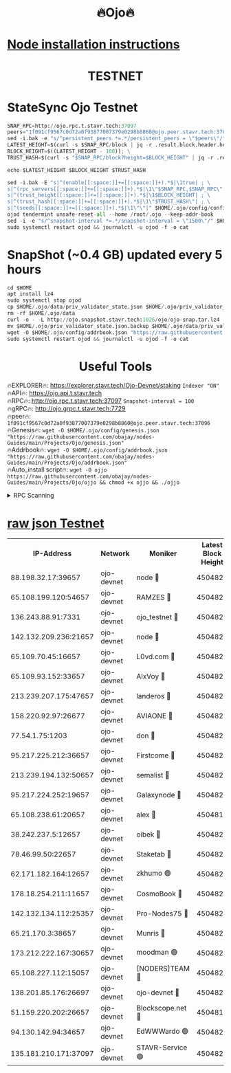 <h1 align="center"> 🔥Ojo🔥</h1>

[Node installation instructions](https://github.com/obajay/nodes-Guides/tree/main/Projects/Ojo)
=

<h1 align="center"> TESTNET</h1>

# StateSync Ojo Testnet
```python
SNAP_RPC=http://ojo.rpc.t.stavr.tech:37097
peers="1f091cf9567c0d72a0f93877007379e0298b8860@ojo.peer.stavr.tech:37096"
sed -i.bak -e "s/^persistent_peers *=.*/persistent_peers = \"$peers\"/" $HOME/.ojo/config/config.toml
LATEST_HEIGHT=$(curl -s $SNAP_RPC/block | jq -r .result.block.header.height); \
BLOCK_HEIGHT=$((LATEST_HEIGHT - 100)); \
TRUST_HASH=$(curl -s "$SNAP_RPC/block?height=$BLOCK_HEIGHT" | jq -r .result.block_id.hash)

echo $LATEST_HEIGHT $BLOCK_HEIGHT $TRUST_HASH

sed -i.bak -E "s|^(enable[[:space:]]+=[[:space:]]+).*$|\1true| ; \
s|^(rpc_servers[[:space:]]+=[[:space:]]+).*$|\1\"$SNAP_RPC,$SNAP_RPC\"| ; \
s|^(trust_height[[:space:]]+=[[:space:]]+).*$|\1$BLOCK_HEIGHT| ; \
s|^(trust_hash[[:space:]]+=[[:space:]]+).*$|\1\"$TRUST_HASH\"| ; \
s|^(seeds[[:space:]]+=[[:space:]]+).*$|\1\"\"|" $HOME/.ojo/config/config.toml
ojod tendermint unsafe-reset-all --home /root/.ojo --keep-addr-book
sed -i -e "s/^snapshot-interval *=.*/snapshot-interval = \"1500\"/" $HOME/.ojo/config/app.toml
sudo systemctl restart ojod && journalctl -u ojod -f -o cat
```
# SnapShot (~0.4 GB) updated every 5 hours
```python
cd $HOME
apt install lz4
sudo systemctl stop ojod
cp $HOME/.ojo/data/priv_validator_state.json $HOME/.ojo/priv_validator_state.json.backup
rm -rf $HOME/.ojo/data
curl -o - -L http://ojo.snapshot.stavr.tech:1026/ojo/ojo-snap.tar.lz4 | lz4 -c -d - | tar -x -C $HOME/.ojo --strip-components 2
mv $HOME/.ojo/priv_validator_state.json.backup $HOME/.ojo/data/priv_validator_state.json
wget -O $HOME/.ojo/config/addrbook.json "https://raw.githubusercontent.com/obajay/nodes-Guides/main/Projects/Ojo/addrbook.json"
sudo systemctl restart ojod && journalctl -u ojod -f -o cat
```
 <h1 align="center"> Useful Tools</h1>

🔥EXPLORER🔥:        https://explorer.stavr.tech/Ojo-Devnet/staking        `Indexer "ON"` \
🔥API🔥:                     https://ojo.api.t.stavr.tech \
🔥RPC🔥:                    http://ojo.rpc.t.stavr.tech:37097              `Snapshot-interval = 100` \
🔥gRPC🔥:                  http://ojo.grpc.t.stavr.tech:7729 \
🔥peer🔥:                   `1f091cf9567c0d72a0f93877007379e0298b8860@ojo.peer.stavr.tech:37096` \
🔥Genesis🔥:    ```wget -O $HOME/.ojo/config/genesis.json "https://raw.githubusercontent.com/obajay/nodes-Guides/main/Projects/Ojo/genesis.json"``` \
🔥Addrbook🔥:    ```wget -O $HOME/.ojo/config/addrbook.json "https://raw.githubusercontent.com/obajay/nodes-Guides/main/Projects/Ojo/addrbook.json"``` \
🔥Auto_install script🔥: ```wget -O ojjo https://raw.githubusercontent.com/obajay/nodes-Guides/main/Projects/Ojo/ojjo && chmod +x ojjo && ./ojjo```


<details>
<summary>RPC Scanning</summary>

<h2 align="center"> We scan nodes in real time every 4 hours. And we provide the final result of RPC endpoints.
We cannot influence the operation of these nodes in any way. </h2>


```python
If Voting Power is higher than 0 --> then the Node is a validator of the network and may be subject to attack and be a potential threat to the chain.
```
```python
We marked such validators with a red symbol
```

</details>

[raw json Testnet](https://rpc-check.ojot.stavr.tech/ojot/rpc-ojot-result.json)
=


<table><tr><th>IP-Address</th><th>Network</th><th>Moniker</th><th>Latest Block Height</th><th>Earliest Block Height</th><th>Catching Up</th><th>Tx Index</th><th>Voting Power</th><th>Scan Time</th></tr><tr><td>88.198.32.17:39657</td><td>ojo-devnet</td><td>node 🔴</td><td>4504825</td><td>300001</td><td>False</td><td>on</td><td>65654</td><td>2023-12-15T17:08:52.254368983UTC</td></tr><tr><td>65.108.199.120:54657</td><td>ojo-devnet</td><td>RAMZES 🔴</td><td>4504820</td><td>306156</td><td>False</td><td>on</td><td>15420</td><td>2023-12-15T17:08:23.951581359UTC</td></tr><tr><td>136.243.88.91:7331</td><td>ojo-devnet</td><td>ojo_testnet 🔴</td><td>4504821</td><td>308845</td><td>False</td><td>on</td><td>1000</td><td>2023-12-15T17:08:30.781319346UTC</td></tr><tr><td>142.132.209.236:21657</td><td>ojo-devnet</td><td>node 🔴</td><td>4504824</td><td>350001</td><td>False</td><td>on</td><td>1999</td><td>2023-12-15T17:08:50.852732087UTC</td></tr><tr><td>65.109.70.45:16657</td><td>ojo-devnet</td><td>L0vd.com 🔴</td><td>4504826</td><td>695918</td><td>False</td><td>off</td><td>998</td><td>2023-12-15T17:08:58.156915786UTC</td></tr><tr><td>65.109.93.152:33657</td><td>ojo-devnet</td><td>AlxVoy 🔴</td><td>4504824</td><td>2319801</td><td>False</td><td>on</td><td>4536782</td><td>2023-12-15T17:08:50.571175166UTC</td></tr><tr><td>213.239.207.175:47657</td><td>ojo-devnet</td><td>landeros 🔴</td><td>4504823</td><td>2714001</td><td>False</td><td>off</td><td>11083</td><td>2023-12-15T17:08:44.130984076UTC</td></tr><tr><td>158.220.92.97:26677</td><td>ojo-devnet</td><td>AVIAONE 🔴</td><td>4504823</td><td>2754001</td><td>False</td><td>on</td><td>13867</td><td>2023-12-15T17:08:43.905540101UTC</td></tr><tr><td>77.54.1.75:1203</td><td>ojo-devnet</td><td>don 🔴</td><td>4504824</td><td>2906401</td><td>False</td><td>on</td><td>10</td><td>2023-12-15T17:08:51.993256118UTC</td></tr><tr><td>95.217.225.212:36657</td><td>ojo-devnet</td><td>Firstcome 🔴</td><td>4504821</td><td>2985946</td><td>False</td><td>on</td><td>13566</td><td>2023-12-15T17:08:30.486725627UTC</td></tr><tr><td>213.239.194.132:50657</td><td>ojo-devnet</td><td>semalist 🔴</td><td>4504820</td><td>3223522</td><td>False</td><td>on</td><td>19037</td><td>2023-12-15T17:08:24.319143035UTC</td></tr><tr><td>95.217.224.252:19657</td><td>ojo-devnet</td><td>Galaxynode 🔴</td><td>4504825</td><td>3685492</td><td>False</td><td>on</td><td>11888</td><td>2023-12-15T17:08:55.082604589UTC</td></tr><tr><td>65.108.238.61:20657</td><td>ojo-devnet</td><td>alex 🔴</td><td>4504819</td><td>4158001</td><td>False</td><td>on</td><td>11359</td><td>2023-12-15T17:08:23.601446179UTC</td></tr><tr><td>38.242.237.5:12657</td><td>ojo-devnet</td><td>oibek 🔴</td><td>4504820</td><td>4196001</td><td>False</td><td>off</td><td>1023</td><td>2023-12-15T17:08:24.688279704UTC</td></tr><tr><td>78.46.99.50:22657</td><td>ojo-devnet</td><td>Staketab 🔴</td><td>4504826</td><td>4254801</td><td>False</td><td>on</td><td>1276</td><td>2023-12-15T17:08:58.392294392UTC</td></tr><tr><td>62.171.182.164:12657</td><td>ojo-devnet</td><td>zkhumo 🟢</td><td>4504824</td><td>4384001</td><td>False</td><td>off</td><td>0</td><td>2023-12-15T17:08:51.216032201UTC</td></tr><tr><td>178.18.254.211:11657</td><td>ojo-devnet</td><td>CosmoBook 🔴</td><td>4504824</td><td>4392001</td><td>False</td><td>off</td><td>1068</td><td>2023-12-15T17:08:51.530028667UTC</td></tr><tr><td>142.132.134.112:25357</td><td>ojo-devnet</td><td>Pro-Nodes75 🔴</td><td>4504820</td><td>4404820</td><td>False</td><td>on</td><td>24651</td><td>2023-12-15T17:08:27.716802458UTC</td></tr><tr><td>65.21.170.3:38657</td><td>ojo-devnet</td><td>Munris 🔴</td><td>4504821</td><td>4404821</td><td>False</td><td>off</td><td>20123</td><td>2023-12-15T17:08:30.153029413UTC</td></tr><tr><td>173.212.222.167:30657</td><td>ojo-devnet</td><td>moodman 🟢</td><td>4504822</td><td>4404822</td><td>False</td><td>off</td><td>0</td><td>2023-12-15T17:08:39.386775070UTC</td></tr><tr><td>65.108.227.112:15057</td><td>ojo-devnet</td><td>[NODERS]TEAM 🔴</td><td>4504825</td><td>4404825</td><td>False</td><td>off</td><td>9999</td><td>2023-12-15T17:08:55.417153353UTC</td></tr><tr><td>138.201.85.176:26697</td><td>ojo-devnet</td><td>ojo-devnet 🔴</td><td>4504826</td><td>4404826</td><td>False</td><td>on</td><td>1000024000</td><td>2023-12-15T17:08:57.797879653UTC</td></tr><tr><td>51.159.220.202:26657</td><td>ojo-devnet</td><td>Blockscope.net 🔴</td><td>4504819</td><td>4425001</td><td>False</td><td>on</td><td>981</td><td>2023-12-15T17:08:23.241706434UTC</td></tr><tr><td>94.130.142.94:34657</td><td>ojo-devnet</td><td>EdWWWardo 🟢</td><td>4504824</td><td>4438946</td><td>False</td><td>on</td><td>0</td><td>2023-12-15T17:08:48.207764618UTC</td></tr><tr><td>135.181.210.171:37097</td><td>ojo-devnet</td><td>STAVR-Service 🟢</td><td>4504820</td><td>4502001</td><td>False</td><td>on</td><td>0</td><td>2023-12-15T17:08:25.312294161UTC</td></tr></table>